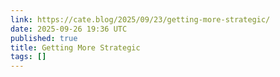 ```yaml
---
link: https://cate.blog/2025/09/23/getting-more-strategic/
date: 2025-09-26 19:36 UTC
published: true
title: Getting More Strategic
tags: []
---
```



